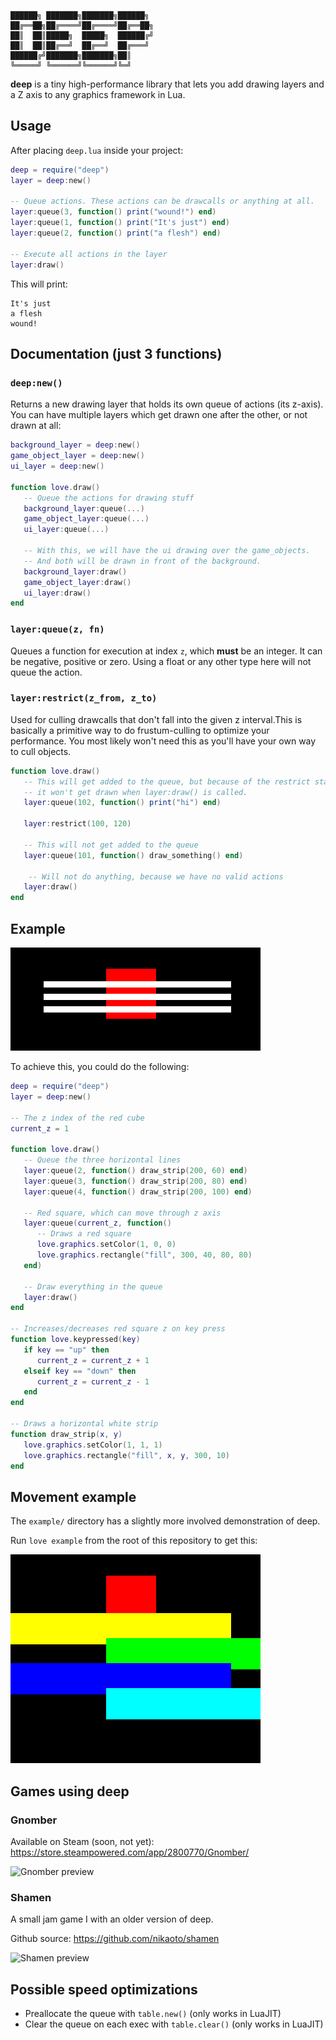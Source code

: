 ```
██████╗ ███████╗███████╗██████╗ 
██╔══██╗██╔════╝██╔════╝██╔══██╗
██║  ██║█████╗  █████╗  ██████╔╝
██║  ██║██╔══╝  ██╔══╝  ██╔═══╝ 
██████╔╝███████╗███████╗██║     
╚═════╝ ╚══════╝╚══════╝╚═╝     
```

**deep** is a tiny high-performance library that lets you add drawing layers and
a Z axis to any graphics framework in Lua.

## Usage
After placing `deep.lua` inside your project:

```lua
deep = require("deep")
layer = deep:new()

-- Queue actions. These actions can be drawcalls or anything at all.
layer:queue(3, function() print("wound!") end)
layer:queue(1, function() print("It's just") end)
layer:queue(2, function() print("a flesh") end)

-- Execute all actions in the layer
layer:draw()
```

This will print:
```
It's just
a flesh
wound!
```

## Documentation (just 3 functions)

### `deep:new()`

Returns a new drawing layer that holds its own queue of actions (its z-axis).
You can have multiple layers which get drawn one after the other, or not drawn at all:
```lua
background_layer = deep:new()
game_object_layer = deep:new()
ui_layer = deep:new()

function love.draw()
   -- Queue the actions for drawing stuff
   background_layer:queue(...)
   game_object_layer:queue(...)
   ui_layer:queue(...)

   -- With this, we will have the ui drawing over the game_objects.
   -- And both will be drawn in front of the background.
   background_layer:draw()
   game_object_layer:draw()
   ui_layer:draw()
end
```

### `layer:queue(z, fn)`
Queues a function for execution at index `z`, which **must** be an integer. It can
be negative, positive or zero. Using a float or any other type here will not
queue the action.

### `layer:restrict(z_from, z_to)`
Used for culling drawcalls that don't fall into the given z interval.This is
basically a primitive way to do frustum-culling to optimize your performance.
You most likely won't need this as you'll have your own way to cull objects.
```lua
function love.draw()
   -- This will get added to the queue, but because of the restrict statement,
   -- it won't get drawn when layer:draw() is called.
   layer:queue(102, function() print("hi") end)

   layer:restrict(100, 120)
   
   -- This will not get added to the queue
   layer:queue(101, function() draw_something() end)
   
    -- Will not do anything, because we have no valid actions
   layer:draw()
end
```

## Example
![love2d z axis drawing example](./example/simple.gif)

To achieve this, you could do the following: 
```lua
deep = require("deep")
layer = deep:new()

-- The z index of the red cube
current_z = 1

function love.draw()
   -- Queue the three horizontal lines
   layer:queue(2, function() draw_strip(200, 60) end)
   layer:queue(3, function() draw_strip(200, 80) end)
   layer:queue(4, function() draw_strip(200, 100) end)

   -- Red square, which can move through z axis
   layer:queue(current_z, function()
      -- Draws a red square
      love.graphics.setColor(1, 0, 0)
      love.graphics.rectangle("fill", 300, 40, 80, 80)
   end)

   -- Draw everything in the queue
   layer:draw()
end

-- Increases/decreases red square z on key press
function love.keypressed(key)
   if key == "up" then
      current_z = current_z + 1
   elseif key == "down" then
      current_z = current_z - 1
   end
end

-- Draws a horizontal white strip
function draw_strip(x, y)
   love.graphics.setColor(1, 1, 1)
   love.graphics.rectangle("fill", x, y, 300, 10)
end
```

## Movement example
The `example/` directory has a slightly more involved demonstration of deep.

Run `love example` from the root of this repository to get this:

![movement example](./example/movement.gif)


## Games using deep

### Gnomber
Available on Steam (soon, not yet): https://store.steampowered.com/app/2800770/Gnomber/

![Gnomber preview](./example/gnomber.gif)

### Shamen
A small jam game I with an older version of deep.

Github source: https://github.com/nikaoto/shamen

![Shamen preview](./example/shamen.gif)

## Possible speed optimizations
- Preallocate the queue with `table.new()` (only works in LuaJIT)
- Clear the queue on each exec with `table.clear()` (only works in LuaJIT)
